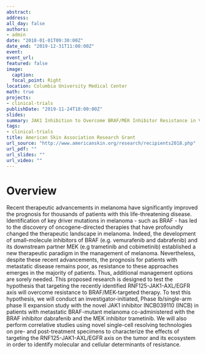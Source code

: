 ```yaml
---
abstract: 
address: 
all_day: false
authors: 
- admin
date: "2018-01-01T09:30:00Z"
date_end: "2019-12-31T11:00:00Z"
event: 
event_url: 
featured: false
image:
  caption: 
  focal_point: Right
location: Columbia University Medical Center
math: true
projects:
- clinical-trials
publishDate: "2019-11-24T18:00:00Z"
slides: 
summary: JAK1 Inhibition to Overcome BRAF/MEK Inhibitor Resistance in V600-BRAF Mutant Melanoma
tags: 
- clinical-trials
title: American Skin Association Research Grant
url_source: "http://www.americanskin.org/research/recipients2018.php"
url_pdf: ""
url_slides: ""
url_video: ""
---
```


# Overview
Recent therapeutic advancements in melanoma have significantly improved the prognosis for thousands of patients with this life-threatening disease. Identification of key driver mutations in melanoma - such as BRAF - has led to the discovery of oncogene-directed therapies that have profoundly changed the therapeutic landscape in melanoma. Indeed, the development of small-molecule inhibitors of BRAF (e.g. vemurafenib and dabrafenib) and its downstream partner MEK (e.g trametinib and cobimetinib) established a new therapeutic paradigm in the management of melanoma. Nevertheless, despite these recent advancements, the prognosis for patients with metastatic disease remains poor, as resistance to these approaches emerges in the majority of patients. Thus, additional management options are sorely needed. This proposed research is designed to test the hypothesis that targeting the recently identified RNF125-JAK1-AXL/EGFR axis will overcome resistance to BRAF/MEK-targeted therapy. To test this hypothesis, we will conduct an investigator-initiated, Phase Ib/single-arm phase II expansion study with the novel JAK1 inhibitor INCB039110 (INCB) in patients with metastatic BRAF-mutant melanoma co-administered with the BRAF inhibitor dabrafenib and the MEK inhibitor trametinib. We will also perform correlative studies using novel single-cell resolving technologies on pre- and post-treatment specimens to characterize the effects of targeting the RNF125-JAK1-AXL/EGFR axis on the tumor and its ecosystem in order to identify molecular and cellular determinants of resistance. 
